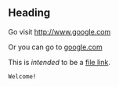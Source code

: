 Heading
-------
Go visit http://www.google.com

Or you can go to [google.com](www.google.com)

This is _intended_ to be a [file link](file:///home/ben/Documents/Code-Projects/markt/test.sh).

~~~~~~~~~~~~~~~
Welcome!
~~~~~~~~~~~~~~~
